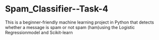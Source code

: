 # Spam_Classifier--Task-4
This is a beginner-friendly machine learning project in Python that detects whether a message is spam or not spam (ham)using the Logistic Regressionmodel and Scikit-learn
